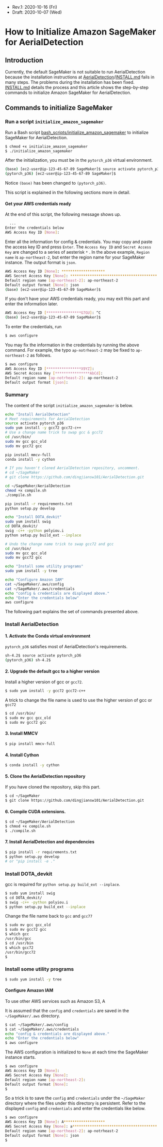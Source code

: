 * Rev.1: 2020-10-16 (Fri)
* Draft: 2020-10-07 (Wed)

# How to Initialize Amazon SageMaker for AerialDetection

## Introduction

Currently, the default SageMaker is not suitable to run AerialDetection because the installation instructions at [AerialDetection](https://github.com/dacon-ai/AerialDetection)/[INSTALL.md](https://github.com/dacon-ai/AerialDetection/blob/master/INSTALL.md) fails in many steps. The problems during the installation has been fixed. [INSTALL.md](INSTALL.md) details the process and this article shows the step-by-step commands to initialize Amazon SageMaker for AerialDetection.

## Commands to initialize SageMaker

### Run a script `initialize_amazon_sagemaker`

Run a Bash script [bash_scripts/initialize_amazon_sagemaker](bash_scripts/initialize_amazon_sagemaker) to initialize SageMaker for AerialDetection. 

```bash
$ chmod +x initialize_amazon_sagemaker
$ ./initialize_amazon_sagemaker
```

After the initialization, you must be in the `pytorch_p36` virtual environment.

```bash
(base) [ec2-user@ip-123-45-67-89 SageMaker]$ source activate pytorch_p36
(pytorch_p36) [ec2-user@ip-123-45-67-89 SageMaker]$ 
```

Notice `(base)` has been changed to `(pytorch_p36)`.

This script is explained in the following sections more in detail. 

#### Get your AWS credentials ready

At the end of this script, the following message shows up.

```bash
  ...
Enter the credentials below
AWS Access Key ID [None]: 
```

Enter all the information for config & credentials. You may copy and paste the access key ID and press `Enter`.  The `Access Key ID` and `Secret Access Key` are changed to a series of aesterisk `*` . In the above example, `Region name` is `ap-northeast-2`, but enter the region name for your SageMaker instance. The output format is `json`.

```bash
AWS Access Key ID [None]: ********************
AWS Secret Access Key [None]: ****************************************
Default region name [ap-northeast-2]: ap-northeast-2
Default output format [None]: json
(base) [ec2-user@ip-123-45-67-89 SageMaker]$ 
```

If you don't have your AWS credentials ready, you may exit this part and enter the information later.

```bash
AWS Access Key ID [****************G7GU]: ^C
(base) [ec2-user@ip-123-45-67-89 SageMaker]$ 
```

To enter the credentials, run

```bash
$ aws configure
```

You may fix the information in the credentials by running the above command. For example, the typo `ap-notrheast-2` may be fixed to `ap-northeast-2` as follows.

```bash
$ aws configure
AWS Access Key ID [****************X9YZ]: 
AWS Secret Access Key [****************AbCd]: 
Default region name [ap-notrheast-2]: ap-northeast-2
Default output format [json]: 
```

### Summary

The content of the script `initialize_amazon_sagemaker` is below.

```bash
echo "Install AerialDetection"
# Meet requirements for AerialDetection
source activate pytorch_p36
sudo yum install -y gcc72 gcc72-c++
# Use a change name trick to swap gcc & gcc72
cd /usr/bin/
sudo mv gcc gcc_old
sudo mv gcc72 gcc

pip install mmcv-full
conda install -y cython

# If you haven't cloned AerialDetection repository, uncomment.
# cd ~/SageMaker
# git clone https://github.com/dingjiansw101/AerialDetection.git

cd ~/SageMaker/AerialDetection
chmod +x compile.sh
./compile.sh

pip install -r requirements.txt
python setup.py develop

echo "Install DOTA_devkit"
sudo yum install swig
cd DOTA_devkit/
swig -c++ -python polyiou.i
python setup.py build_ext --inplace

# Undo the change name trick to swap gcc72 and gcc
cd /usr/bin/
sudo mv gcc gcc_old
sudo mv gcc72 gcc

echo "Install some utility programs"
sudo yum install -y tree

echo "Configure Amazon IAM"
cat ~/SageMaker/.aws/config
cat ~/SageMaker/.aws/credentials
echo "config & credentials are displayed above."
echo "Enter the credentials below"
aws configure
```

The following part explains the set of commands presented above.

### Install AerialDetection

#### 1. Activate the Conda virtual environment

`pytorch_p36` satisfies most of AerialDetection's requirements.

```bash
sh-4.2$ source activate pytorch_p36
(pytorch_p36) sh-4.2$ 
```

#### 2. Upgrade the default gcc to a higher version

Install a higher version of gcc or `gcc72`.

```bash
$ sudo yum install -y gcc72 gcc72-c++
```

A trick to change the file name is used to use the higher version of gcc or `gcc72`

```bash
$ cd /usr/bin/
$ sudo mv gcc gcc_old
$ sudo mv gcc72 gcc
```

#### 3. Install MMCV

```bash
$ pip install mmcv-full
```

#### 4. Install Cython

```bash
$ conda install -y cython
```

#### 5. Clone the AerialDetection repository

If you have cloned the repository, skip this part.

```bash
$ cd ~/SageMaker
$ git clone https://github.com/dingjiansw101/AerialDetection.git
```

#### 6. Compile CUDA extensions.

```bash
$ cd ~/SageMaker/AerialDetection
$ chmod +x compile.sh
$ ./compile.sh
```

#### 7. Install AerialDetection and dependencies

```bash
$ pip install -r requirements.txt
$ python setup.py develop
# or "pip install -e ."
```

### Install DOTA_devkit

gcc is required for `python setup.py build_ext --inplace`. 

```bash
$ sudo yum install swig
$ cd DOTA_devkit/
$ swig -c++ -python polyiou.i
$ python setup.py build_ext --inplace
```

Change the file name back to `gcc` and `gcc77`

```bash
$ sudo mv gcc gcc_old
$ sudo mv gcc72 gcc
$ which gcc
/usr/bin/gcc
$ cd /usr/bin
$ which gcc72
/usr/bin/gcc72
$
```

### Install some utility programs

```bash
$ sudo yum install -y tree
```

#### Configure Amazon IAM

To use other AWS services such as Amazon S3, A

It is assumed that the `config` and `credentials` are saved in the `~/SageMaker/.aws` directory.

```bash
$ cat ~/SageMaker/.aws/config
$ cat ~/SageMaker/.aws/credentials
echo "config & credentials are displayed above."
echo "Enter the credentials below"
$ aws configure
```

The AWS configuration is initialized to `None` at each time the SageMaker instance starts.

```bash
$ aws configure
AWS Access Key ID [None]: 
AWS Secret Access Key [None]: 
Default region name [ap-northeast-2]: 
Default output format [None]: 
$
```

So a trick is to save the `config` and `credentials` under the `~/SageMaker` directory where the files under this directory is persistent. Refer to the displayed `config` and `credentials` and enter the credentials like below.

```bash
$ aws configure
AWS Access Key ID [None]: A*******************
AWS Secret Access Key [None]: a***************************************
Default region name [ap-northeast-2]: ap-notrheast-2
Default output format [None]: json
$
```

